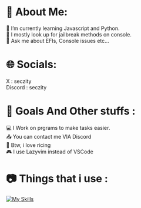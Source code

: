 # 💫 About Me:
🔭 I’m currently learning Javascript and Python.  
👯 I mostly look up for jailbreak methods on console.   
💬 Ask me about EFIs, Console issues etc... 

# 🌐 Socials:
X : seczity  
Discord : seczity  

# 🔔 Goals And Other stuffs : 
💻 I Work on prgrams to make tasks easier.  
📤 You can contact me VIA Discord  
🍙 Btw, i love ricing  
🎮 I use Lazyvim instead of VSCode  

# 📷 Things that i use :  
[![My Skills](https://skillicons.dev/icons?i=python,javascript,neovim,linux,apple,arch,bash,github,figma&)](https://skillicons.dev)
